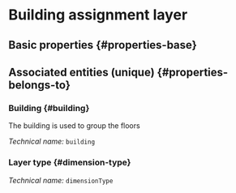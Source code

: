 # Building assignment layer
<!--- THIS FILE IS GENERATED PLEASE DO NOT EDIT IT DIRECTLY --->



## Basic properties {#properties-base}



## Associated entities (unique) {#properties-belongs-to}

### Building {#building}

The building is used to group the floors

*Technical name:* ```building```

### Layer type {#dimension-type}



*Technical name:* ```dimensionType```





